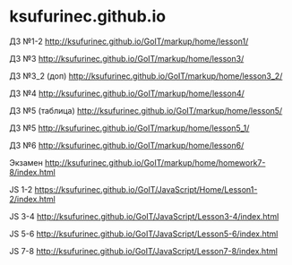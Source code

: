 ﻿# ksufurinec.github.io

ДЗ №1-2
http://ksufurinec.github.io/GoIT/markup/home/lesson1/

ДЗ №3
http://ksufurinec.github.io/GoIT/markup/home/lesson3/

ДЗ №3_2 (доп)
http://ksufurinec.github.io/GoIT/markup/home/lesson3_2/

ДЗ №4
http://ksufurinec.github.io/GoIT/markup/home/lesson4/

ДЗ №5 (таблица)
http://ksufurinec.github.io/GoIT/markup/home/lesson5/

ДЗ №5 
http://ksufurinec.github.io/GoIT/markup/home/lesson5_1/

ДЗ №6
http://ksufurinec.github.io/GoIT/markup/home/lesson6/

Экзамен
http://ksufurinec.github.io/GoIT/markup/home/homework7-8/index.html

JS 1-2
https://ksufurinec.github.io/GoIT/JavaScript/Home/Lesson1-2/index.html

JS 3-4
http://ksufurinec.github.io/GoIT/JavaScript/Lesson3-4/index.html

JS 5-6
http://ksufurinec.github.io/GoIT/JavaScript/Lesson5-6/index.html

JS 7-8
http://ksufurinec.github.io/GoIT/JavaScript/Lesson7-8/index.html
